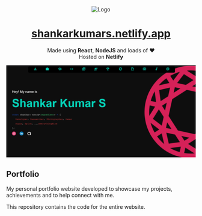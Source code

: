 <div align="center">
  <img alt="Logo" src="https://raw.githubusercontent.com/s-shanky-k/Portfolio/main/frontend/public/diamond.ico?token=GHSAT0AAAAAABOU3I6H6GEYQGF7HOWEBBG4YRK624Q" width="100" />

</div>
<h1 align="center">
<a href="https://shankarkumars.netlify.app" target="_blank">shankarkumars.netlify.app</a>
</h1>

<p align="center">
  Made using <b>React</b>, <b>NodeJS</b> and loads of ❤️ </br>
  Hosted on <b>Netlify</b>
</p>

![demo](https://github.com/s-shanky-k/Portfolio/blob/main/frontend/public/assets/images/snapshots/demo.png)

## Portfolio

My personal portfolio website developed to showcase my projects, achievements and to help connect with me.

This repository contains the code for the entire website.
